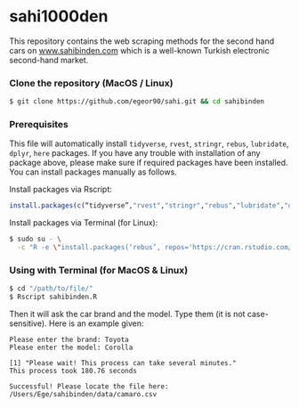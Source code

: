 # sahi1000den
This repository contains the web scraping methods for the second hand cars on www.sahibinden.com which is a well-known Turkish electronic second-hand market.

### Clone the repository (MacOS / Linux)
```sh
$ git clone https://github.com/egeor90/sahi.git && cd sahibinden
```

### Prerequisites
This file will automatically install `tidyverse`, `rvest`, `stringr`, `rebus`, `lubridate`, `dplyr`, `here` packages. 
If you have any trouble with installation of any package above, please make sure if required packages have been installed. You can install packages manually as follows.

Install packages via Rscript:
```r
install.packages(c(“tidyverse”,"rvest","stringr","rebus","lubridate","dplyr","here"))
```

Install packages via Terminal (for Linux):
```sh
$ sudo su - \
  -c "R -e \"install.packages(‘rebus’, repos='https://cran.rstudio.com/')\""
```


### Using with Terminal (for MacOS & Linux)

```sh
$ cd "/path/to/file/"
$ Rscript sahibinden.R
```

Then it will ask the car brand and the model. Type them (it is not case-sensitive). Here is an example given:

```
Please enter the brand: Toyota
Please enter the model: Corolla

[1] "Please wait! This process can take several minutes."
This process took 180.76 seconds

Successful! Please locate the file here:
/Users/Ege/sahibinden/data/camaro.csv
```
